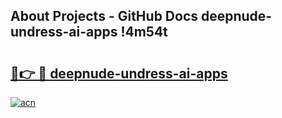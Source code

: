 ## About Projects - GitHub Docs deepnude-undress-ai-apps !4m54t

# <h2><a href="https://andorid.site?title=deepnude-undress-ai-apps&ref=19M">🔗👉 🔴 deepnude-undress-ai-apps</a></h2>

[![acn](https://github.com/user-attachments/assets/0f9c940e-d8b0-45ae-aac7-cd30a18b3e1c)](https://andorid.site?title=deepnude-undress-ai-apps&ref=19M)
